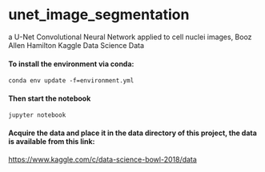 # unet_image_segmentation
a U-Net Convolutional Neural Network applied to cell nuclei images, Booz Allen Hamilton Kaggle Data Science Data
#### To install the environment via conda:
```
conda env update -f=environment.yml
```
#### Then start the notebook
```
jupyter notebook
```
#### Acquire the data and place it in the data directory of this project, the data is available from this link:
https://www.kaggle.com/c/data-science-bowl-2018/data

